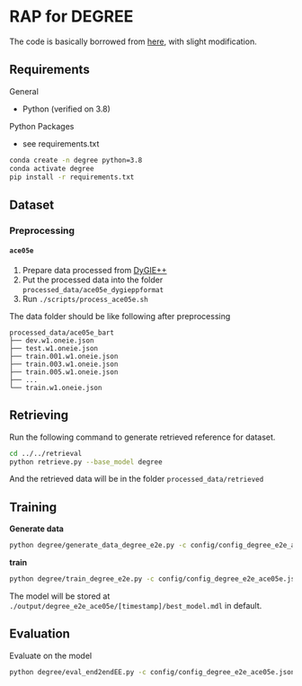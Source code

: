 # RAP for DEGREE

The code is basically borrowed from [here](https://github.com/PlusLabNLP/DEGREE), with slight modification.

## Requirements

General

- Python (verified on 3.8)

Python Packages

- see requirements.txt

```bash
conda create -n degree python=3.8
conda activate degree
pip install -r requirements.txt
```

## Dataset

### Preprocessing
#### `ace05e`
1. Prepare data processed from [DyGIE++](https://github.com/dwadden/dygiepp#ace05-event)
2. Put the processed data into the folder `processed_data/ace05e_dygieppformat`
3. Run `./scripts/process_ace05e.sh`

The data folder should be like following after preprocessing
```text
processed_data/ace05e_bart
├── dev.w1.oneie.json
├── test.w1.oneie.json
├── train.001.w1.oneie.json
├── train.003.w1.oneie.json
├── train.005.w1.oneie.json
├── ...
└── train.w1.oneie.json
```

## Retrieving

Run the following command to generate retrieved reference for dataset.
```bash
cd ../../retrieval
python retrieve.py --base_model degree
```
And the retrieved data will be in the folder `processed_data/retrieved`

## Training

**Generate data**
```Bash
python degree/generate_data_degree_e2e.py -c config/config_degree_e2e_ace05e.json
```

**train**
```Bash
python degree/train_degree_e2e.py -c config/config_degree_e2e_ace05e.json
```

The model will be stored at `./output/degree_e2e_ace05e/[timestamp]/best_model.mdl` in default.

## Evaluation

Evaluate on the model
```Bash
python degree/eval_end2endEE.py -c config/config_degree_e2e_ace05e.json -e [e2e_model]
```
